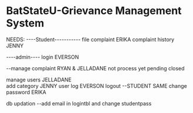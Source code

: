 # BatStateU-Grievance Management System

NEEDS:
----Student-----------
file complaint               ERIKA
complaint history            JENNY

----admin----
login                        EVERSON

--manage complaint           RYAN & JELLADANE
      not process yet
      pending
      closed

manage users                JELLADANE      
add category                JENNY
user log                    EVERSON
logout                      --STUDENT SAME
change password             ERIKA

db updation --add email in logintbl and change studentpass
